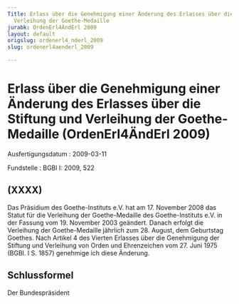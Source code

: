 ```yaml
---
Title: Erlass über die Genehmigung einer Änderung des Erlasses über die Stiftung und
  Verleihung der Goethe-Medaille
jurabk: OrdenErl4ÄndErl 2009
layout: default
origslug: ordenerl4_nderl_2009
slug: ordenerl4aenderl_2009

---
```


# Erlass über die Genehmigung einer Änderung des Erlasses über die Stiftung und Verleihung der Goethe-Medaille (OrdenErl4ÄndErl 2009)

Ausfertigungsdatum
:   2009-03-11

Fundstelle
:   BGBl I: 2009, 522

## (XXXX)

Das Präsidium des Goethe-Instituts e.V. hat am 17. November 2008 das
Statut für die Verleihung der Goethe-Medaille des Goethe-Instituts
e.V. in der Fassung vom 19. November 2003 geändert. Danach erfolgt die
Verleihung der Goethe-Medaille jährlich zum 28. August, dem Geburtstag
Goethes.
Nach Artikel 4 des Vierten Erlasses über die Genehmigung der Stiftung
und Verleihung von Orden und Ehrenzeichen vom 27. Juni 1975 (BGBl. I
S. 1857) genehmige ich diese Änderung.

## Schlussformel

Der Bundespräsident

